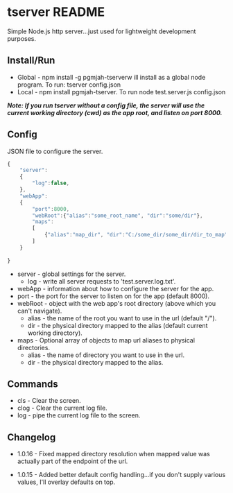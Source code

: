 # tserver README

Simple Node.js http server...just used for lightweight development purposes.

## Install/Run
* Global - npm install -g pgmjah-tserverw ill install as a global node program.  To run: tserver config.json
* Local - npm install pgmjah-tserver. To run node test.server.js config.json

***Note: If you run tserver without a config file, the server will use the current working directory (cwd) as the app root, and listen on port 8000.***

## Config
JSON file to configure the server.
```javascript
{
	"server":
	{
		"log":false,
	},
	"webApp":
	{
		"port":8000,
		"webRoot":{"alias":"some_root_name", "dir":"some/dir"},
		"maps":
		[
			{"alias":"map_dir", "dir":"C:/some_dir/some_dir/dir_to_map"}
		]
	}
	
}
```
* server - global settings for the server.
	* log - write all server requests to 'test.server.log.txt'.
* webApp - information about how to configure the server for the app.
* port - the port for the server to listen on for the app (default 8000).
* webRoot - object with the web app's root directory (above which you can't navigate).
	* alias - the name of the root you want to use in the url (default "/").
	* dir - the physical directory mapped to the alias (default current working directory).
* maps - Optional array of objects to map url aliases to physical directories.
	* alias - the name of directory you want to use in the url.
	* dir - the physical directory mapped to the alias.

## Commands
* cls - Clear the screen.
* clog - Clear the current log file.
* log - pipe the current log file to the screen.

## Changelog
* 1.0.16 - Fixed mapped directory resolution when mapped value was actually part of the endpoint of the url.

* 1.0.15 - Added better default config handling...if you don't supply various values, I'll overlay defaults on top.
